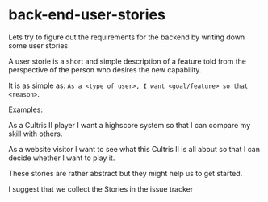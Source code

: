 # back-end-user-stories
Lets try to figure out the requirements for the backend by writing down some user stories.

A user storie is a short and simple description of a feature told from the perspective of the person who desires the new capability.

It is as simple as: `As a <type of user>, I want <goal/feature> so that <reason>`.

Examples:

As a Cultris II player I want a highscore system so that I can compare my skill with others.

As a website visitor I want to see what this Cultris II is all about so that I can decide whether I want to play it.

These stories are rather abstract but they might help us to get started.

I suggest that we collect the Stories in the issue tracker
